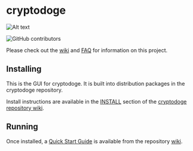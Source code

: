 # cryptodoge
![Alt text](https://www.cryptodoge.cc/img/cryptodoge_logo.svg)

![GitHub contributors](https://img.shields.io/github/contributors/CryptoDoge-Network/cryptodoge?logo=GitHub)

Please check out the [wiki](https://github.com/CryptoDoge-Network/cryptodoge/wiki)
and [FAQ](https://github.com/CryptoDoge-Network/cryptodoge/wiki/FAQ) for
information on this project.

## Installing

This is the GUI for cryptodoge. It is built into distribution packages in the cryptodoge repository.

Install instructions are available in the
[INSTALL](https://github.com/CryptoDoge-Network/cryptodoge/wiki/INSTALL)
section of the
[cryptodoge repository wiki](https://github.com/CryptoDoge-Network/cryptodoge/wiki).

## Running

Once installed, a
[Quick Start Guide](https://github.com/CryptoDoge-Network/cryptodoge/wiki/Quick-Start-Guide)
is available from the repository
[wiki](https://github.com/CryptoDoge-Network/cryptodoge/wiki).

